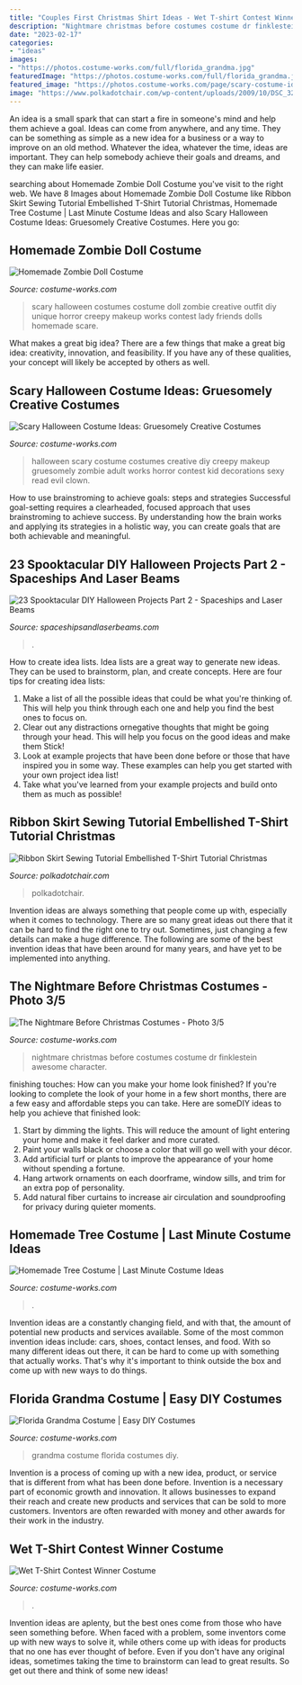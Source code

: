 ```yaml
---
title: "Couples First Christmas Shirt Ideas - Wet T-shirt Contest Winner Costume"
description: "Nightmare christmas before costumes costume dr finklestein awesome character"
date: "2023-02-17"
categories:
- "ideas"
images:
- "https://photos.costume-works.com/full/florida_grandma.jpg"
featuredImage: "https://photos.costume-works.com/full/florida_grandma.jpg"
featured_image: "https://photos.costume-works.com/page/scary-costume-ideas.jpg"
image: "https://www.polkadotchair.com/wp-content/uploads/2009/10/DSC_3259.jpg"
---
```



An idea is a small spark that can start a fire in someone's mind and help them achieve a goal. Ideas can come from anywhere, and any time. They can be something as simple as a new idea for a business or a way to improve on an old method. Whatever the idea, whatever the time, ideas are important. They can help somebody achieve their goals and dreams, and they can make life easier.

	

		
searching about Homemade Zombie Doll Costume you've visit to the right web. We have 8 Images about Homemade Zombie Doll Costume like Ribbon Skirt Sewing Tutorial Embellished T-Shirt Tutorial Christmas, Homemade Tree Costume | Last Minute Costume Ideas and also Scary Halloween Costume Ideas: Gruesomely Creative Costumes. Here you go:
		
    
## Homemade Zombie Doll Costume

<img loading=lazy src="https://photos.costume-works.com/full/zombie_doll.jpg" onerror="this.onerror=null;this.src='https://tse2.mm.bing.net/th?id=OIP.XQ2PfKVMhzIJwQnvUf5eyQHaNV&amp;pid=15.1';" alt="Homemade Zombie Doll Costume">

_Source: costume-works.com_

>scary halloween costumes costume doll zombie creative outfit diy unique horror creepy makeup works contest lady friends dolls homemade scare. 

	

What makes a great big idea?
There are a few things that make a great big idea: creativity, innovation, and feasibility. If you have any of these qualities, your concept will likely be accepted by others as well.

    
## Scary Halloween Costume Ideas: Gruesomely Creative Costumes

<img loading=lazy src="https://photos.costume-works.com/page/scary-costume-ideas.jpg" onerror="this.onerror=null;this.src='https://tse1.mm.bing.net/th?id=OIP.eQ3XsUAGFOxLFD5lP-aztQHaQL&amp;pid=15.1';" alt="Scary Halloween Costume Ideas: Gruesomely Creative Costumes">

_Source: costume-works.com_

>halloween scary costume costumes creative diy creepy makeup gruesomely zombie adult works horror contest kid decorations sexy read evil clown. 

	

How to use brainstroming to achieve goals: steps and strategies
Successful goal-setting requires a clearheaded, focused approach that uses brainstroming to achieve success. By understanding how the brain works and applying its strategies in a holistic way, you can create goals that are both achievable and meaningful.

    
## 23 Spooktacular DIY Halloween Projects Part 2 - Spaceships And Laser Beams

<img loading=lazy src="https://spaceshipsandlaserbeams.com/wp-content/uploads/2015/09/halloween-movie-night-party-ideas.jpg" onerror="this.onerror=null;this.src='https://tse2.mm.bing.net/th?id=OIP.NDwWZ19DuvGKIs0B_FFwOAHaLH&amp;pid=15.1';" alt="23 Spooktacular DIY Halloween Projects Part 2 - Spaceships and Laser Beams">

_Source: spaceshipsandlaserbeams.com_

>. 

	

How to create idea lists.
Idea lists are a great way to generate new ideas. They can be used to brainstorm, plan, and create concepts. Here are four tips for creating idea lists:
1. Make a list of all the possible ideas that could be what you're thinking of. This will help you think through each one and help you find the best ones to focus on.
2. Clear out any distractions ornegative thoughts that might be going through your head. This will help you focus on the good ideas and make them Stick!
3. Look at example projects that have been done before or those that have inspired you in some way. These examples can help you get started with your own project idea list!
4. Take what you've learned from your example projects and build onto them as much as possible!

    
## Ribbon Skirt Sewing Tutorial Embellished T-Shirt Tutorial Christmas

<img loading=lazy src="https://www.polkadotchair.com/wp-content/uploads/2009/10/DSC_3259.jpg" onerror="this.onerror=null;this.src='https://tse2.mm.bing.net/th?id=OIP.GGUdoCq4xbd4hJomiESIUwHaLJ&amp;pid=15.1';" alt="Ribbon Skirt Sewing Tutorial Embellished T-Shirt Tutorial Christmas">

_Source: polkadotchair.com_

>polkadotchair. 

	

Invention ideas are always something that people come up with, especially when it comes to technology. There are so many great ideas out there that it can be hard to find the right one to try out. Sometimes, just changing a few details can make a huge difference. The following are some of the best invention ideas that have been around for many years, and have yet to be implemented into anything.

    
## The Nightmare Before Christmas Costumes - Photo 3/5

<img loading=lazy src="https://photos.costume-works.com/full/the_nightmare_before_christmas2.jpg" onerror="this.onerror=null;this.src='https://tse3.mm.bing.net/th?id=OIP.v0RdcahigGe0PJnEp3XswwAAAA&amp;pid=15.1';" alt="The Nightmare Before Christmas Costumes - Photo 3/5">

_Source: costume-works.com_

>nightmare christmas before costumes costume dr finklestein awesome character. 

	

finishing touches: How can you make your home look finished?
If you're looking to complete the look of your home in a few short months, there are a few easy and affordable steps you can take. Here are someDIY ideas to help you achieve that finished look: 
1. Start by dimming the lights. This will reduce the amount of light entering your home and make it feel darker and more curated. 
2. Paint your walls black or choose a color that will go well with your décor. 
3. Add artificial turf or plants to improve the appearance of your home without spending a fortune. 
4. Hang artwork ornaments on each doorframe, window sills, and trim for an extra pop of personality. 
5. Add natural fiber curtains to increase air circulation and soundproofing for privacy during quieter moments.

    
## Homemade Tree Costume | Last Minute Costume Ideas

<img loading=lazy src="https://photos.costume-works.com/full/tree5.jpg" onerror="this.onerror=null;this.src='https://tse3.mm.bing.net/th?id=OIP.iG6OHIi9av8RNUILvVEhIQHaKS&amp;pid=15.1';" alt="Homemade Tree Costume | Last Minute Costume Ideas">

_Source: costume-works.com_

>. 

	

Invention ideas are a constantly changing field, and with that, the amount of potential new products and services available. Some of the most common invention ideas include: cars, shoes, contact lenses, and food. With so many different ideas out there, it can be hard to come up with something that actually works. That's why it's important to think outside the box and come up with new ways to do things.

    
## Florida Grandma Costume | Easy DIY Costumes

<img loading=lazy src="https://photos.costume-works.com/full/florida_grandma.jpg" onerror="this.onerror=null;this.src='https://tse3.mm.bing.net/th?id=OIP.Bp2eIaVDL4mW7p4_4cQ5IgHaL2&amp;pid=15.1';" alt="Florida Grandma Costume | Easy DIY Costumes">

_Source: costume-works.com_

>grandma costume florida costumes diy. 

	

Invention is a process of coming up with a new idea, product, or service that is different from what has been done before. Invention is a necessary part of economic growth and innovation. It allows businesses to expand their reach and create new products and services that can be sold to more customers. Inventors are often rewarded with money and other awards for their work in the industry.

    
## Wet T-Shirt Contest Winner Costume

<img loading=lazy src="https://photos.costume-works.com/full/wet_t-shirt_hottie.jpg" onerror="this.onerror=null;this.src='https://tse2.mm.bing.net/th?id=OIP.cZPHr3Qdwsd-_E4rTbWucAHaJ5&amp;pid=15.1';" alt="Wet T-Shirt Contest Winner Costume">

_Source: costume-works.com_

>. 

	

Invention ideas are aplenty, but the best ones come from those who have seen something before. When faced with a problem, some inventors come up with new ways to solve it, while others come up with ideas for products that no one has ever thought of before. Even if you don't have any original ideas, sometimes taking the time to brainstorm can lead to great results. So get out there and think of some new ideas!

